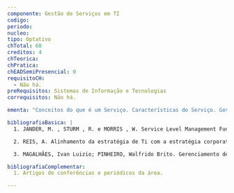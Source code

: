 ```yaml
---
componente: Gestão de Serviços em TI
codigo:  
periodo: 
nucleo:
tipo: Optativo
chTotal: 60 
creditos: 4
chTeorica: 
chPratica: 
chEADSemiPresencial: 0
requisitoCH:
  - Não há.
preRequisitos: Sistemas de Informação e Tecnologias
correquisitos: Não há.

ementa: "Conceitos do que é um Serviço. Características do Serviço. Governança de TI e Gerenciamento de Serviços. Gestão estratégica e tática de serviços de TI. Acordos de nível de serviço. Gerenciamento de serviços com base no conjunto de melhores práticas baseado no ITIL (Information Technology Infrastructure Library Biblioteca de Infra-estrutura de Tecnologia da Informação) que identifica o relacionamento das diversas atividades necessárias para entrega e suporte dos serviços de TI. Ferramentas de apoio ao gerenciamento de serviços. Elaboração de Projeto."

bibliografiaBasica: |
  1. JANDER, M. , STURM , R. e MORRIS , W. Service Level Management Fundamentos Do Gerenciamento De Níveis De Serviço. São Paulo: Campus, 2000.

  2. REIS, A. Alinhamento da estratégia de Ti com a estratégia corporativa; São Paulo: Atlas, 2003.

  3. MAGALHÃES, Ivan Luizio; PINHEIRO, Walfrido Brito. Gerenciamento de Serviços de TI na Prática  Uma abordagem com base na ITIL. São Paulo: Novatec, 2007.

bibliografiaComplementar:
  1. Artigos de conferências e periódicos da área.

---
```

